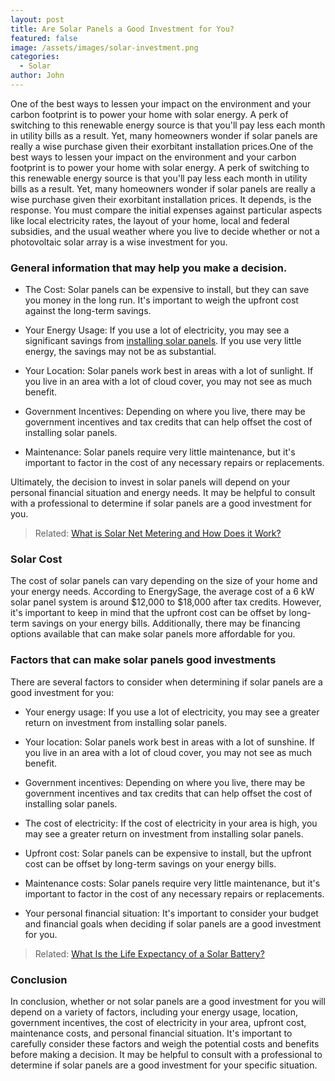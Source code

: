 ```yaml
---
layout: post
title: Are Solar Panels a Good Investment for You?
featured: false
image: /assets/images/solar-investment.png
categories:
  - Solar
author: John
---
```


One of the best ways to lessen your impact on the environment and your carbon footprint is to power your home with solar energy. A perk of switching to this renewable energy source is that you'll pay less each month in utility bills as a result. Yet, many homeowners wonder if solar panels are really a wise purchase given their exorbitant installation prices.One of the best ways to lessen your impact on the environment and your carbon footprint is to power your home with solar energy. A perk of switching to this renewable energy source is that you'll pay less each month in utility bills as a result. Yet, many homeowners wonder if solar panels are really a wise purchase given their exorbitant installation prices.
It depends, is the response. You must compare the initial expenses against particular aspects like local electricity rates, the layout of your home, local and federal subsidies, and the usual weather where you live to decide whether or not a photovoltaic solar array is a wise investment for you.

### General information that may help you make a decision.

- The Cost: Solar panels can be expensive to install, but they can save you money in the long run. It's important to weigh the upfront cost against the long-term savings.

- Your Energy Usage: If you use a lot of electricity, you may see a significant savings from [installing solar panels](/thing-you-need-to-know-solar-installation/). If you use very little energy, the savings may not be as substantial.

- Your Location: Solar panels work best in areas with a lot of sunlight. If you live in an area with a lot of cloud cover, you may not see as much benefit.

- Government Incentives: Depending on where you live, there may be government incentives and tax credits that can help offset the cost of installing solar panels.

- Maintenance: Solar panels require very little maintenance, but it's important to factor in the cost of any necessary repairs or replacements.

Ultimately, the decision to invest in solar panels will depend on your personal financial situation and energy needs. It may be helpful to consult with a professional to determine if solar panels are a good investment for you.

> Related: [What is Solar Net Metering and How Does it Work?](/what-is-solar-net-metering-and-how-does-it-work/)

### Solar Cost

The cost of solar panels can vary depending on the size of your home and your energy needs. According to EnergySage, the average cost of a 6 kW solar panel system is around $12,000 to $18,000 after tax credits. However, it's important to keep in mind that the upfront cost can be offset by long-term savings on your energy bills. Additionally, there may be financing options available that can make solar panels more affordable for you.

### Factors that can make solar panels good investments

There are several factors to consider when determining if solar panels are a good investment for you:

- Your energy usage: If you use a lot of electricity, you may see a greater return on investment from installing solar panels.

- Your location: Solar panels work best in areas with a lot of sunshine. If you live in an area with a lot of cloud cover, you may not see as much benefit.

- Government incentives: Depending on where you live, there may be government incentives and tax credits that can help offset the cost of installing solar panels.

- The cost of electricity: If the cost of electricity in your area is high, you may see a greater return on investment from installing solar panels.

- Upfront cost: Solar panels can be expensive to install, but the upfront cost can be offset by long-term savings on your energy bills.

- Maintenance costs: Solar panels require very little maintenance, but it's important to factor in the cost of any necessary repairs or replacements.

- Your personal financial situation: It's important to consider your budget and financial goals when deciding if solar panels are a good investment for you.

> Related: [What Is the Life Expectancy of a Solar Battery?](/what-is-the-life-expectancy-of-a-solar-battery/)

### Conclusion

In conclusion, whether or not solar panels are a good investment for you will depend on a variety of factors, including your energy usage, location, government incentives, the cost of electricity in your area, upfront cost, maintenance costs, and personal financial situation. It's important to carefully consider these factors and weigh the potential costs and benefits before making a decision. It may be helpful to consult with a professional to determine if solar panels are a good investment for your specific situation.
